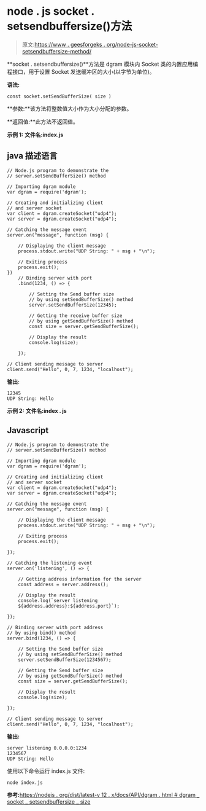 # node . js socket . setsendbuffersize()方法

> 原文:[https://www . geesforgeks . org/node-js-socket-setsendbuffersize-method/](https://www.geeksforgeeks.org/node-js-socket-setsendbuffersize-method/)

**socket . setsendbuffersize()**方法是 dgram 模块内 Socket 类的内置应用编程接口，用于设置 Socket 发送缓冲区的大小(以字节为单位)。

**语法:**

```
const socket.setSendBufferSize( size )
```

**参数:**该方法将整数值大小作为大小分配的参数。

**返回值:**此方法不返回值。

**示例 1:** **文件名:index.js**

## java 描述语言

```
// Node.js program to demonstrate the
// server.setSendBufferSize() method

// Importing dgram module
var dgram = require('dgram');

// Creating and initializing client
// and server socket
var client = dgram.createSocket("udp4");
var server = dgram.createSocket("udp4");

// Catching the message event
server.on("message", function (msg) {

    // Displaying the client message
    process.stdout.write("UDP String: " + msg + "\n");

    // Exiting process
    process.exit();
})
    // Binding server with port
    .bind(1234, () => {

        // Setting the Send buffer size
        // by using setSendBufferSize() method
        server.setSendBufferSize(12345);

        // Getting the receive buffer size
        // by using getSendBufferSize() method
        const size = server.getSendBufferSize();

        // Display the result
        console.log(size);

    });

// Client sending message to server
client.send("Hello", 0, 7, 1234, "localhost");
```

**输出:**

```
12345
UDP String: Hello
```

**示例 2:** **文件名:index . js**

## Javascript

```
// Node.js program to demonstrate the
// server.setSendBufferSize() method

// Importing dgram module
var dgram = require('dgram');

// Creating and initializing client
// and server socket
var client = dgram.createSocket("udp4");
var server = dgram.createSocket("udp4");

// Catching the message event
server.on("message", function (msg) {

    // Displaying the client message
    process.stdout.write("UDP String: " + msg + "\n");

    // Exiting process
    process.exit();

});

// Catching the listening event
server.on('listening', () => {

    // Getting address information for the server
    const address = server.address();

    // Display the result
    console.log(`server listening
    ${address.address}:${address.port}`);

});

// Binding server with port address
// by using bind() method
server.bind(1234, () => {

    // Setting the Send buffer size
    // by using setSendBufferSize() method
    server.setSendBufferSize(1234567);

    // Getting the Send buffer size
    // by using getSendBufferSize() method
    const size = server.getSendBufferSize();

    // Display the result
    console.log(size);

});

// Client sending message to server
client.send("Hello", 0, 7, 1234, "localhost");
```

**输出:**

```
server listening 0.0.0.0:1234
1234567
UDP String: Hello
```

使用以下命令运行 index.js 文件:

```
node index.js
```

**参考:**[https://nodejs . org/dist/latest-v 12 . x/docs/API/dgram . html # dgram _ socket _ setsendbuffersize _ size](https://nodejs.org/dist/latest-v12.x/docs/api/dgram.html#dgram_socket_setsendbuffersize_size)